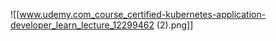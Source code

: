 ![[www.udemy.com_course_certified-kubernetes-application-developer_learn_lecture_12299462 (2).png]]

